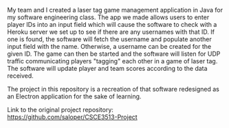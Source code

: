 My team and I created a laser tag game management application in Java for my software engineering class. The app we made allows users to enter player IDs into an input field which will cause the software to check with a Heroku server we set up to see if there are any usernames with that ID. If one is found, the software will fetch the username and populate another input field with the name. Otherwise, a username can be created for the given ID. The game can then be started and the software will listen for UDP traffic communicating players "tagging" each other in a game of laser tag. The software will update player and team scores according to the data received.

The project in this repository is a recreation of that software redesigned as an Electron application for the sake of learning.

Link to the original project repository: https://github.com/saloper/CSCE3513-Project
